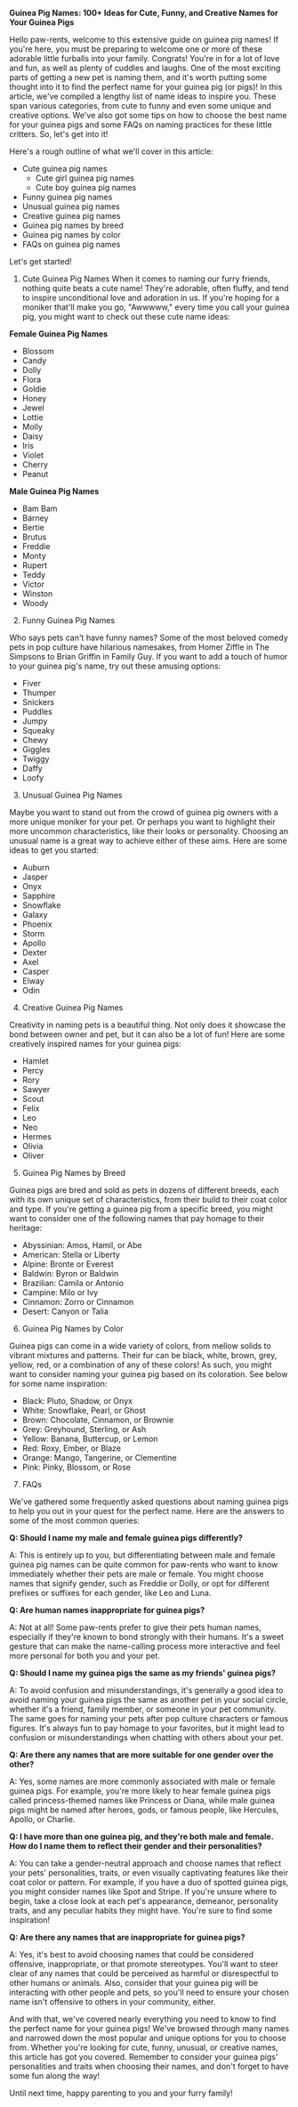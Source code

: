 **Guinea Pig Names: 100+ Ideas for Cute, Funny, and Creative Names for Your Guinea Pigs**

Hello paw-rents, welcome to this extensive guide on guinea pig names! If you're here, you must be preparing to welcome one or more of these adorable little furballs into your family. Congrats! You're in for a lot of love and fun, as well as plenty of cuddles and laughs. One of the most exciting parts of getting a new pet is naming them, and it's worth putting some thought into it to find the perfect name for your guinea pig (or pigs)! In this article, we've compiled a lengthy list of name ideas to inspire you. These span various categories, from cute to funny and even some unique and creative options. We've also got some tips on how to choose the best name for your guinea pigs and some FAQs on naming practices for these little critters. So, let's get into it!

Here's a rough outline of what we'll cover in this article:

- Cute guinea pig names
    - Cute girl guinea pig names
    - Cute boy guinea pig names
- Funny guinea pig names
- Unusual guinea pig names
- Creative guinea pig names
- Guinea pig names by breed
- Guinea pig names by color
- FAQs on guinea pig names

Let's get started!

1. Cute Guinea Pig Names 
When it comes to naming our furry friends, nothing quite beats a cute name! They're adorable, often fluffy, and tend to inspire unconditional love and adoration in us. If you're hoping for a moniker that'll make you go, "Awwwww," every time you call your guinea pig, you might want to check out these cute name ideas:

**Female Guinea Pig Names** 

- Blossom
- Candy
- Dolly
- Flora
- Goldie
- Honey
- Jewel
- Lottie
- Molly
- Daisy
- Iris
- Violet
- Cherry
- Peanut 

**Male Guinea Pig Names**

- Bam Bam
- Barney
- Bertie
- Brutus
- Freddie
- Monty
- Rupert
- Teddy
- Victor
- Winston
- Woody

2. Funny Guinea Pig Names 

Who says pets can't have funny names? Some of the most beloved comedy pets in pop culture have hilarious namesakes, from Homer Ziffle in The Simpsons to Brian Griffin in Family Guy. If you want to add a touch of humor to your guinea pig's name, try out these amusing options: 

- Fiver
- Thumper
- Snickers
- Puddles
- Jumpy
- Squeaky
- Chewy
- Giggles
- Twiggy
- Daffy
- Loofy 

3. Unusual Guinea Pig Names 

Maybe you want to stand out from the crowd of guinea pig owners with a more unique moniker for your pet. Or perhaps you want to highlight their more uncommon characteristics, like their looks or personality. Choosing an unusual name is a great way to achieve either of these aims. Here are some ideas to get you started: 

- Auburn
- Jasper
- Onyx
- Sapphire
- Snowflake
- Galaxy
- Phoenix
- Storm
- Apollo
- Dexter
- Axel
- Casper
- Elway
- Odin

4. Creative Guinea Pig Names 

Creativity in naming pets is a beautiful thing. Not only does it showcase the bond between owner and pet, but it can also be a lot of fun! Here are some creatively inspired names for your guinea pigs: 

- Hamlet
- Percy
- Rory
- Sawyer
- Scout
- Felix
- Leo
- Neo
- Hermes
- Olivia
- Oliver

5. Guinea Pig Names by Breed 

Guinea pigs are bred and sold as pets in dozens of different breeds, each with its own unique set of characteristics, from their build to their coat color and type. If you're getting a guinea pig from a specific breed, you might want to consider one of the following names that pay homage to their heritage: 

- Abyssinian: Amos, Hamil, or Abe
- American: Stella or Liberty
- Alpine: Bronte or Everest
- Baldwin: Byron or Baldwin
- Brazilian: Camila or Antonio
- Campine: Milo or Ivy
- Cinnamon: Zorro or Cinnamon
- Desert: Canyon or Talia 

6. Guinea Pig Names by Color 

Guinea pigs can come in a wide variety of colors, from mellow solids to vibrant mixtures and patterns. Their fur can be black, white, brown, grey, yellow, red, or a combination of any of these colors! As such, you might want to consider naming your guinea pig based on its coloration. See below for some name inspiration: 

- Black: Pluto, Shadow, or Onyx
- White: Snowflake, Pearl, or Ghost
- Brown: Chocolate, Cinnamon, or Brownie
- Grey: Greyhound, Sterling, or Ash
- Yellow: Banana, Buttercup, or Lemon
- Red: Roxy, Ember, or Blaze
- Orange: Mango, Tangerine, or Clementine 
- Pink: Pinky, Blossom, or Rose 

7. FAQs 

We've gathered some frequently asked questions about naming guinea pigs to help you out in your quest for the perfect name. Here are the answers to some of the most common queries: 

**Q: Should I name my male and female guinea pigs differently?**

A: This is entirely up to you, but differentiating between male and female guinea pig names can be quite common for paw-rents who want to know immediately whether their pets are male or female. You might choose names that signify gender, such as Freddie or Dolly, or opt for different prefixes or suffixes for each gender, like Leo and Luna. 

**Q: Are human names inappropriate for guinea pigs?**

A: Not at all! Some paw-rents prefer to give their pets human names, especially if they're known to bond strongly with their humans. It's a sweet gesture that can make the name-calling process more interactive and feel more personal for both you and your pet. 

**Q: Should I name my guinea pigs the same as my friends' guinea pigs?**

A: To avoid confusion and misunderstandings, it's generally a good idea to avoid naming your guinea pigs the same as another pet in your social circle, whether it's a friend, family member, or someone in your pet community. The same goes for naming your pets after pop culture characters or famous figures. It's always fun to pay homage to your favorites, but it might lead to confusion or misunderstandings when chatting with others about your pet. 

**Q: Are there any names that are more suitable for one gender over the other?** 

A: Yes, some names are more commonly associated with male or female guinea pigs. For example, you're more likely to hear female guinea pigs called princess-themed names like Princess or Diana, while male guinea pigs might be named after heroes, gods, or famous people, like Hercules, Apollo, or Charlie. 

**Q: I have more than one guinea pig, and they're both male and female. How do I name them to reflect their gender and their personalities?**

A: You can take a gender-neutral approach and choose names that reflect your pets' personalities, traits, or even visually captivating features like their coat color or pattern. For example, if you have a duo of spotted guinea pigs, you might consider names like Spot and Stripe. If you're unsure where to begin, take a close look at each pet's appearance, demeanor, personality traits, and any peculiar habits they might have. You're sure to find some inspiration! 

**Q: Are there any names that are inappropriate for guinea pigs?** 

A: Yes, it's best to avoid choosing names that could be considered offensive, inappropriate, or that promote stereotypes. You'll want to steer clear of any names that could be perceived as harmful or disrespectful to other humans or animals. Also, consider that your guinea pig will be interacting with other people and pets, so you'll need to ensure your chosen name isn't offensive to others in your community, either. 

And with that, we've covered nearly everything you need to know to find the perfect name for your guinea pigs! We've browsed through many names and narrowed down the most popular and unique options for you to choose from. Whether you're looking for cute, funny, unusual, or creative names, this article has got you covered. Remember to consider your guinea pigs' personalities and traits when choosing their names, and don't forget to have some fun along the way! 

Until next time, happy parenting to you and your furry family!